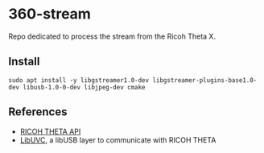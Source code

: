 # 360-stream

Repo dedicated to process the stream from the Ricoh Theta X.

## Install

```sudo apt install -y libgstreamer1.0-dev libgstreamer-plugins-base1.0-dev libusb-1.0-0-dev libjpeg-dev cmake```

## References

- [RICOH THETA API](https://github.com/ricohapi/theta-api-specs)
- [LibUVC](https://github.com/ricohapi/libuvc-theta), a libUSB layer to communicate with RICOH THETA
